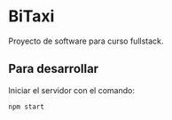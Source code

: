# BiTaxi

Proyecto de software para curso fullstack.

## Para desarrollar

Iniciar el servidor con el comando:

```
npm start
```
